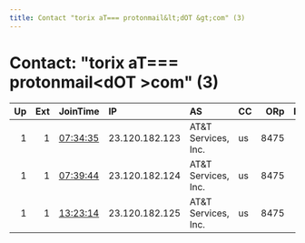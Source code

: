 ```yaml
---
title: Contact "torix aT=== protonmail&lt;dOT &gt;com" (3)
---
```


# Contact: "torix aT=== protonmail&lt;dOT &gt;com" (3)

|   Up |   Ext | JoinTime                                                                                            | IP             | AS                      | CC   |   ORp |   Dirp | OS    | Version   | Nickname   |   eFamMembers |
|-----:|------:|:----------------------------------------------------------------------------------------------------|:---------------|:------------------------|:-----|------:|-------:|:------|:----------|:-----------|--------------:|
|    1 |     1 | [07:34:35](https://metrics.torproject.org/rs.html#details/5FCB4186E2BCD4E8E510EACEC7AABE2194CA36BC) | 23.120.182.123 | AT&amp;T Services, Inc. | us   |  8475 |     80 | Linux | 0.4.3.6   | Aramis73   |             3 |
|    1 |     1 | [07:39:44](https://metrics.torproject.org/rs.html#details/B8F6C6A0F6D0ACBEB3D39B1D99161EFACCE27E6F) | 23.120.182.124 | AT&amp;T Services, Inc. | us   |  8475 |     80 | Linux | 0.4.3.6   | Aramis74   |             3 |
|    1 |     1 | [13:23:14](https://metrics.torproject.org/rs.html#details/4D2A4831BB67853A6FA01517A61B810D4480AE2F) | 23.120.182.125 | AT&amp;T Services, Inc. | us   |  8475 |     80 | Linux | 0.4.3.6   | Aramis75   |             3 |
